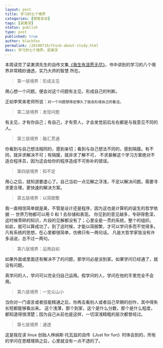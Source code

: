 ```yaml
---
layout: post
title: 学习的七个境界
categories: [随笔杂谈]
tags: [梁漱溟]
status: publish
type: post
published: true
author: blackfox
permalink: /20190719/think-about-study.html 
desc: 学习的七个境界，梁漱溟
--- 
```


本周读完了梁漱溟先生的自传文集[《我生有涯愿无尽》](https://book.douban.com/subject/1005975/)，书中讲到的学习的八个境界非常精妙通透，实乃大师的智慧
所在。

> 第一层境界：形成主见

用心想一个问题，便会对这个问题有主见，形成自己的判断。

正如李笑来老师所说：`对一个问题想得足够久了就会形成自己的看法。`


> 第二层境界：发现问题

有主见，才有你自己；有自己，才有旁人，才会发觉前后左右都是与我意见不同的人。


> 第三层境界：融汇贯通

你看到与自己想法相同的，感到亲切；看到与自己想法不同的，感到隔膜。有不同，就非求解决不可；有隔膜，就非求了解不可，
不求甚解这个学习方案绝对不适合程序员，因为这会给你的程序造成不可弥补的错误。


> 第四层境界：知不足

用心之后，就知道要虚心了。自己当初一点见解之浮浅，不足以解决问题。需要寻求更合理，更快速的解决方案。


> 第五层境界：以简御繁

我一直相信简单就是美，不管是设计还是程序，因为这也是计算机的诞生的哲学依据 -- 世界万物都可以用 0 和 1 去存储和表现。
你见到的意见越多，专研得愈深，这时候零碎的知识，片段的见解都没有了；心里全是一贯的系统，整个的组织。
如此，就可以算成功了。到了这时候，才能以简御繁，才可以学问多而不觉得多。凡有系统的思想，在心里都很简单，仿佛只有一两句话。
凡是大哲学家皆没有许多话说，总不过一两句。

> 第六层境界：运用自如

如果外面或里面还有解决不了的问题，那学问必是没到家。如果学问已经通了，就没有问题。

真学问的人，学问可以完全归自己运用。假学问的人，学问在他的手里完全不会用。


> 第六层境界：一览众山小

当你对一门语言或者技能精通之后，你再去看别人或者自己早期的创作，其中得失长短都能够看出来。
这个浅薄，那个到家，这个是什么分数，那个是什么程度，都知道得很清楚；因为自己从前也是这样，一切深浅精粗的层次都曾经过。


> 第七层境界：通透

这是我在读 linux 创始人林纳斯·托瓦兹的自传《Just for fun》时体会到的，所有的学问在思精理熟之后，心里就没有一点不透的了。


